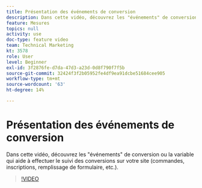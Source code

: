 ```yaml
---
title: Présentation des événements de conversion
description: Dans cette vidéo, découvrez les "événements" de conversion ou la variable qui aide à effectuer le suivi des conversions sur votre site (commandes, inscriptions, remplissage de formulaire, etc.).
feature: Mesures
topics: null
activity: use
doc-type: feature video
team: Technical Marketing
kt: 3578
role: User
level: Beginner
exl-id: 3f2876fe-d7da-47d3-a23d-0d8f790f7f5b
source-git-commit: 32424f3f2b05952fe4df9ea91dcbe51684cee905
workflow-type: tm+mt
source-wordcount: '63'
ht-degree: 14%

---
```


# Présentation des événements de conversion

Dans cette vidéo, découvrez les &quot;événements&quot; de conversion ou la variable qui aide à effectuer le suivi des conversions sur votre site (commandes, inscriptions, remplissage de formulaire, etc.).

>[!VIDEO](https://video.tv.adobe.com/v/28764/?quality=12)
